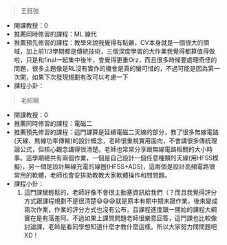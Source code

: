 > 王鈺強

* 開課教授：0
* 推薦同時修習的課程：ML 線代
* 推薦預先修習的課程：教學來說我覺得有點雜，CV本身就是一個很大的領域，加上前1/3學期都是傳統技術，三個深度學習的大作業我覺得都算值得做啦，只是和final一起集中後半，會覺得更重Orz，而且很多時候要處理奇怪的問題，很多主題像是RL沒有實作的機會是真的蠻可惜的，不過可能是因為第一次開，如果下次發現規劃有改可以考慮一下
* 課程小卦：

> 毛紹綱

* 開課教授：0
* 推薦同時修習的課程：電磁二
* 推薦預先修習的課程：這門課算是延續電磁二天線的部分，教了很多無線電路(天線、無線功率傳輸)的設計概念，老師很重視實用面向，不會講很多傳統理論公式，但核心觀念講得很清楚。老師也常常分享跟無線電路相關的大小時事。這學期總共有兩個作業，一個是自己設計一個任意種類的天線(用HFSS模擬)，另一個是設計無線充電的線圈(HFSS+ADS)，這兩個是設計高頻電路很常用的軟體，老師也會安排助教教大家軟體操作和問問題。
* 課程小卦：
  1. 這門課蠻輕鬆的，老師好像不會很主動塞資訊給我們（？而且我覺得評分方式跟課程規劃不是很清楚😅😅😅就是原本有期中期末跟作業，後來變成兩次作業，作業的評分方式也沒有公布，且課程進度跟一開始的課程大綱實在是有落差阿。不過如果上課問問題老師很樂意回答，這門課也比較像討論課，老師是看同學想知道什麼才教什麼這樣。所以大家努力問問題吧XD！

